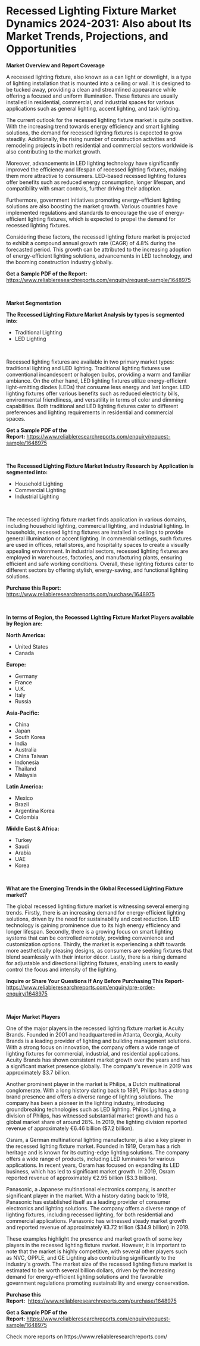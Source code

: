 <p><h1>Recessed Lighting Fixture Market Dynamics 2024-2031: Also about Its Market Trends, Projections, and Opportunities</h1></p><p><strong>Market Overview and Report Coverage</strong></p>
<p><p>A recessed lighting fixture, also known as a can light or downlight, is a type of lighting installation that is mounted into a ceiling or wall. It is designed to be tucked away, providing a clean and streamlined appearance while offering a focused and uniform illumination. These fixtures are usually installed in residential, commercial, and industrial spaces for various applications such as general lighting, accent lighting, and task lighting.</p><p>The current outlook for the recessed lighting fixture market is quite positive. With the increasing trend towards energy efficiency and smart lighting solutions, the demand for recessed lighting fixtures is expected to grow steadily. Additionally, the rising number of construction activities and remodeling projects in both residential and commercial sectors worldwide is also contributing to the market growth.</p><p>Moreover, advancements in LED lighting technology have significantly improved the efficiency and lifespan of recessed lighting fixtures, making them more attractive to consumers. LED-based recessed lighting fixtures offer benefits such as reduced energy consumption, longer lifespan, and compatibility with smart controls, further driving their adoption.</p><p>Furthermore, government initiatives promoting energy-efficient lighting solutions are also boosting the market growth. Various countries have implemented regulations and standards to encourage the use of energy-efficient lighting fixtures, which is expected to propel the demand for recessed lighting fixtures.</p><p>Considering these factors, the recessed lighting fixture market is projected to exhibit a compound annual growth rate (CAGR) of 4.8% during the forecasted period. This growth can be attributed to the increasing adoption of energy-efficient lighting solutions, advancements in LED technology, and the booming construction industry globally.</p></p>
<p><strong>Get a Sample PDF of the Report:</strong> <a href="https://www.reliableresearchreports.com/enquiry/request-sample/1648975">https://www.reliableresearchreports.com/enquiry/request-sample/1648975</a></p>
<p>&nbsp;</p>
<p><strong>Market Segmentation</strong></p>
<p><strong>The Recessed Lighting Fixture Market Analysis by types is segmented into:</strong></p>
<p><ul><li>Traditional Lighting</li><li>LED Lighting</li></ul></p>
<p>&nbsp;</p>
<p><p>Recessed lighting fixtures are available in two primary market types: traditional lighting and LED lighting. Traditional lighting fixtures use conventional incandescent or halogen bulbs, providing a warm and familiar ambiance. On the other hand, LED lighting fixtures utilize energy-efficient light-emitting diodes (LEDs) that consume less energy and last longer. LED lighting fixtures offer various benefits such as reduced electricity bills, environmental friendliness, and versatility in terms of color and dimming capabilities. Both traditional and LED lighting fixtures cater to different preferences and lighting requirements in residential and commercial spaces.</p></p>
<p><strong>Get a Sample PDF of the Report:</strong>&nbsp;<a href="https://www.reliableresearchreports.com/enquiry/request-sample/1648975">https://www.reliableresearchreports.com/enquiry/request-sample/1648975</a></p>
<p>&nbsp;</p>
<p><strong>The Recessed Lighting Fixture Market Industry Research by Application is segmented into:</strong></p>
<p><ul><li>Household Lighting</li><li>Commercial Lighting</li><li>Industrial Lighting</li></ul></p>
<p>&nbsp;</p>
<p><p>The recessed lighting fixture market finds application in various domains, including household lighting, commercial lighting, and industrial lighting. In households, recessed lighting fixtures are installed in ceilings to provide general illumination or accent lighting. In commercial settings, such fixtures are used in offices, retail stores, and hospitality spaces to create a visually appealing environment. In industrial sectors, recessed lighting fixtures are employed in warehouses, factories, and manufacturing plants, ensuring efficient and safe working conditions. Overall, these lighting fixtures cater to different sectors by offering stylish, energy-saving, and functional lighting solutions.</p></p>
<p><strong>Purchase this Report:</strong>&nbsp; <a href="https://www.reliableresearchreports.com/purchase/1648975">https://www.reliableresearchreports.com/purchase/1648975</a></p>
<p>&nbsp;</p>
<p><strong>In terms of Region, the Recessed Lighting Fixture Market Players available by Region are:</strong></p>
<p>
    <p> <strong> North America: </strong>
        <ul>
            <li>United States</li>
            <li>Canada</li>
        </ul>
        </p> 
    <p> <strong> Europe: </strong>
        <ul>
            <li>Germany</li>
            <li>France</li>
            <li>U.K.</li>
            <li>Italy</li>
            <li>Russia</li>
        </ul>
        </p> 
    <p> <strong> Asia-Pacific: </strong>
        <ul>
            <li>China</li>
            <li>Japan</li>
            <li>South Korea</li>
            <li>India</li>
            <li>Australia</li>
            <li>China Taiwan</li>
            <li>Indonesia</li>
            <li>Thailand</li>
            <li>Malaysia</li>
        </ul>
        </p> 
    <p> <strong> Latin America: </strong>
        <ul>
            <li>Mexico</li>
            <li>Brazil</li>
            <li>Argentina Korea</li>
            <li>Colombia</li>
        </ul>
        </p> 
    <p> <strong> Middle East & Africa: </strong>
        <ul>
            <li>Turkey</li>
            <li>Saudi</li>
            <li>Arabia</li>
            <li>UAE</li>
            <li>Korea</li>
        </ul>
    </p>
    </p>
<p>&nbsp;</p>
<p><strong>What are the Emerging Trends in the Global Recessed Lighting Fixture market?</strong></p>
<p><p>The global recessed lighting fixture market is witnessing several emerging trends. Firstly, there is an increasing demand for energy-efficient lighting solutions, driven by the need for sustainability and cost reduction. LED technology is gaining prominence due to its high energy efficiency and longer lifespan. Secondly, there is a growing focus on smart lighting systems that can be controlled remotely, providing convenience and customization options. Thirdly, the market is experiencing a shift towards more aesthetically pleasing designs, as consumers are seeking fixtures that blend seamlessly with their interior décor. Lastly, there is a rising demand for adjustable and directional lighting fixtures, enabling users to easily control the focus and intensity of the lighting.</p></p>
<p><strong>Inquire or Share Your Questions If Any Before Purchasing This Report</strong>- <a href="https://www.reliableresearchreports.com/enquiry/pre-order-enquiry/1648975">https://www.reliableresearchreports.com/enquiry/pre-order-enquiry/1648975</a></p>
<p>&nbsp;</p>
<p><strong>Major Market Players</strong></p>
<p><p>One of the major players in the recessed lighting fixture market is Acuity Brands. Founded in 2001 and headquartered in Atlanta, Georgia, Acuity Brands is a leading provider of lighting and building management solutions. With a strong focus on innovation, the company offers a wide range of lighting fixtures for commercial, industrial, and residential applications. Acuity Brands has shown consistent market growth over the years and has a significant market presence globally. The company's revenue in 2019 was approximately $3.7 billion.</p><p>Another prominent player in the market is Philips, a Dutch multinational conglomerate. With a long history dating back to 1891, Philips has a strong brand presence and offers a diverse range of lighting solutions. The company has been a pioneer in the lighting industry, introducing groundbreaking technologies such as LED lighting. Philips Lighting, a division of Philips, has witnessed substantial market growth and has a global market share of around 28%. In 2019, the lighting division reported revenue of approximately €6.46 billion ($7.2 billion).</p><p>Osram, a German multinational lighting manufacturer, is also a key player in the recessed lighting fixture market. Founded in 1919, Osram has a rich heritage and is known for its cutting-edge lighting solutions. The company offers a wide range of products, including LED luminaires for various applications. In recent years, Osram has focused on expanding its LED business, which has led to significant market growth. In 2019, Osram reported revenue of approximately €2.95 billion ($3.3 billion).</p><p>Panasonic, a Japanese multinational electronics company, is another significant player in the market. With a history dating back to 1918, Panasonic has established itself as a leading provider of consumer electronics and lighting solutions. The company offers a diverse range of lighting fixtures, including recessed lighting, for both residential and commercial applications. Panasonic has witnessed steady market growth and reported revenue of approximately ¥3.72 trillion ($34.9 billion) in 2019.</p><p>These examples highlight the presence and market growth of some key players in the recessed lighting fixture market. However, it is important to note that the market is highly competitive, with several other players such as NVC, OPPLE, and GE Lighting also contributing significantly to the industry's growth. The market size of the recessed lighting fixture market is estimated to be worth several billion dollars, driven by the increasing demand for energy-efficient lighting solutions and the favorable government regulations promoting sustainability and energy conservation.</p></p>
<p><strong>Purchase this Report:</strong>&nbsp;&nbsp;<a href="https://www.reliableresearchreports.com/purchase/1648975">https://www.reliableresearchreports.com/purchase/1648975</a></p>
<p></p>
<p><strong>Get a Sample PDF of the Report:</strong>&nbsp;<a href="https://www.reliableresearchreports.com/enquiry/request-sample/1648975">https://www.reliableresearchreports.com/enquiry/request-sample/1648975</a></p>
<p>Check more reports on https://www.reliableresearchreports.com/</p>
